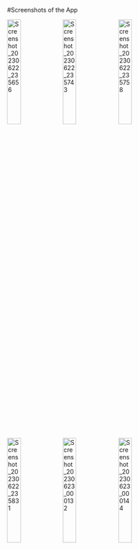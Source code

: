 #Screenshots of the App

<img src="https://github.com/ShreeCS/Stocks-Android-App/assets/113189060/970d1ead-3e2f-4244-b473-151754547b7c" alt="Screenshot_20230622_235656" width="25%">
<img src="https://github.com/ShreeCS/Stocks-Android-App/assets/113189060/80a70e2d-2978-4126-9f88-40b46e1d2c50" alt="Screenshot_20230622_235743" width="25%">
<img src="https://github.com/ShreeCS/Stocks-Android-App/assets/113189060/635fa274-f89e-4247-9f6f-5df807fa534d" alt="Screenshot_20230622_235758" width="25%">
<img src="https://github.com/ShreeCS/Stocks-Android-App/assets/113189060/3e9b9a98-bace-4949-afe8-b8c02741bf78" alt="Screenshot_20230622_235831" width="25%">
<img src="https://github.com/ShreeCS/Stocks-Android-App/assets/113189060/0916d1a8-5194-49ca-be55-9d2548ada33e" alt="Screenshot_20230623_000132" width="25%">
<img src="https://github.com/ShreeCS/Stocks-Android-App/assets/113189060/7e9d5742-cf8b-4ed5-b15d-197af80fc73f" alt="Screenshot_20230623_000144" width="25%">
